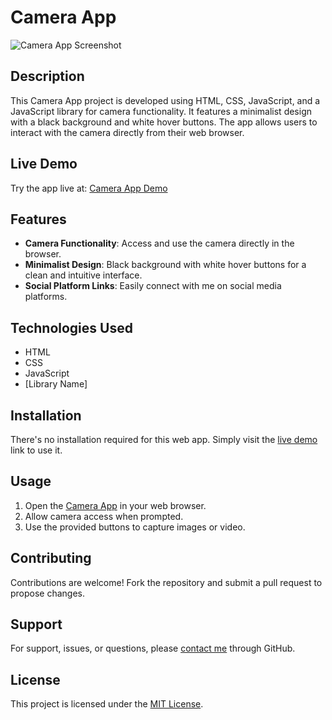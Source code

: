# Camera App

![Camera App Screenshot](screenshot.png)

## Description

This Camera App project is developed using HTML, CSS, JavaScript, and a JavaScript library for camera functionality. It features a minimalist design with a black background and white hover buttons. The app allows users to interact with the camera directly from their web browser.

## Live Demo

Try the app live at: [Camera App Demo](https://mukundbansal10.github.io/CameraApp/)

## Features

- **Camera Functionality**: Access and use the camera directly in the browser.
- **Minimalist Design**: Black background with white hover buttons for a clean and intuitive interface.
- **Social Platform Links**: Easily connect with me on social media platforms.

## Technologies Used

- HTML
- CSS
- JavaScript
- [Library Name]

## Installation

There's no installation required for this web app. Simply visit the [live demo](https://mukundbansal10.github.io/CameraApp/) link to use it.

## Usage

1. Open the [Camera App](https://mukundbansal10.github.io/CameraApp/) in your web browser.
2. Allow camera access when prompted.
3. Use the provided buttons to capture images or video.

## Contributing

Contributions are welcome! Fork the repository and submit a pull request to propose changes.

## Support

For support, issues, or questions, please [contact me](https://github.com/Mukundbansal10) through GitHub.

## License

This project is licensed under the [MIT License](LICENSE).
